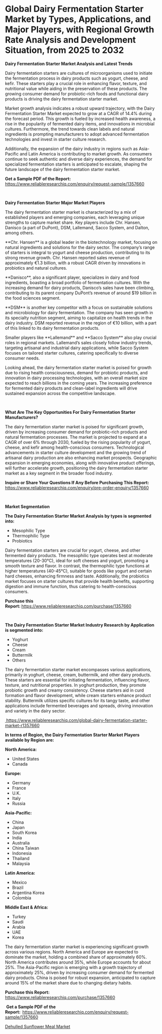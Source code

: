 <p><h1>Global Dairy Fermentation Starter Market by Types, Applications, and Major Players, with Regional Growth Rate Analysis and Development Situation, from 2025 to 2032</h1></p><p><strong>Dairy Fermentation Starter Market Analysis and Latest Trends</strong></p>
<p><p>Dairy fermentation starters are cultures of microorganisms used to initiate the fermentation process in dairy products such as yogurt, cheese, and kefir. These starters play a crucial role in enhancing flavor, texture, and nutritional value while aiding in the preservation of these products. The growing consumer demand for probiotic-rich foods and functional dairy products is driving the dairy fermentation starter market.</p><p>Market growth analysis indicates a robust upward trajectory, with the Dairy Fermentation Starter Market expected to grow at a CAGR of 14.4% during the forecast period. This growth is fueled by increased health awareness, a rise in the popularity of fermented dairy items, and innovations in microbial cultures. Furthermore, the trend towards clean labels and natural ingredients is prompting manufacturers to adopt advanced fermentation technologies and invest in starter culture research.</p><p>Additionally, the expansion of the dairy industry in regions such as Asia-Pacific and Latin America is contributing to market growth. As consumers continue to seek authentic and diverse dairy experiences, the demand for specialized fermentation starters is anticipated to escalate, shaping the future landscape of the dairy fermentation starter market.</p></p>
<p><strong>Get a Sample PDF of the Report:&nbsp;</strong> <a href="https://www.reliableresearchiq.com/enquiry/request-sample/1357660?utm_campaign=2758&utm_medium=2&utm_source=Github&utm_content=ia&utm_term=07042025&utm_id=dairy-fermentation-starter">https://www.reliableresearchiq.com/enquiry/request-sample/1357660</a></p>
<p>&nbsp;</p>
<p><strong>Dairy Fermentation Starter Major Market Players</strong></p>
<p><p>The dairy fermentation starter market is characterized by a mix of established players and emerging companies, each leveraging unique strengths to capture market share. Key players include Chr. Hansen, Danisco (a part of DuPont), DSM, Lallemand, Sacco System, and Dalton, among others.</p><p>**Chr. Hansen** is a global leader in the biotechnology market, focusing on natural ingredients and solutions for the dairy sector. The company’s range of starters is integral to yogurt and cheese production, contributing to its strong revenue growth. Chr. Hansen reported sales revenue of approximately €1.3 billion, with a robust CAGR driven by innovations in probiotics and natural cultures.</p><p>**Danisco**, also a significant player, specializes in dairy and food ingredients, boasting a broad portfolio of fermentation cultures. With the increasing demand for dairy products, Danisco’s sales have been climbing, contributing to its parent company DuPont’s revenue of around $19 billion in the food sciences segment. </p><p>**DSM** is another key competitor with a focus on sustainable solutions and microbiology for dairy fermentation. The company has seen growth in its specialty nutrition segment, aiming to capitalize on health trends in the dairy industry. DSM reported revenue in the region of €10 billion, with a part of this linked to its dairy fermentation products.</p><p>Smaller players like **Lallemand** and **Sacco System** also play crucial roles in regional markets. Lallemand’s sales closely follow industry trends, targeting artisanal and industrial dairy applications, while Sacco System focuses on tailored starter cultures, catering specifically to diverse consumer needs.</p><p>Looking ahead, the dairy fermentation starter market is poised for growth due to rising health consciousness, demand for probiotic products, and innovation in dairy processing technologies, with an overall market size expected to reach billions in the coming years. The increasing preference for fermented dairy products and clean-label ingredients will drive sustained expansion across the competitive landscape.</p></p>
<p>&nbsp;</p>
<p><strong>What Are The Key Opportunities For Dairy Fermentation Starter Manufacturers?</strong></p>
<p><p>The dairy fermentation starter market is poised for significant growth, driven by increasing consumer demand for probiotic-rich products and natural fermentation processes. The market is projected to expand at a CAGR of over 6% through 2030, fueled by the rising popularity of yogurt, cheese, and kefir among health-conscious consumers. Technological advancements in starter culture development and the growing trend of artisanal dairy production are also enhancing market prospects. Geographic expansion in emerging economies, along with innovative product offerings, will further accelerate growth, positioning the dairy fermentation starter market as a key segment in the broader food industry.</p></p>
<p><strong>Inquire or Share Your Questions If Any Before Purchasing This Report:</strong> <a href="https://www.reliableresearchiq.com/enquiry/pre-order-enquiry/1357660?utm_campaign=2758&utm_medium=2&utm_source=Github&utm_content=ia&utm_term=07042025&utm_id=dairy-fermentation-starter">https://www.reliableresearchiq.com/enquiry/pre-order-enquiry/1357660</a></p>
<p>&nbsp;</p>
<p><strong>Market Segmentation</strong></p>
<p><strong>The Dairy Fermentation Starter Market Analysis by types is segmented into:</strong></p>
<p><ul><li>Mesophilic Type</li><li>Thermophilic Type</li><li>Probiotics</li></ul></p>
<p><p>Dairy fermentation starters are crucial for yogurt, cheese, and other fermented dairy products. The mesophilic type operates best at moderate temperatures (20-30°C), ideal for soft cheeses and yogurt, promoting a smooth texture and flavor. In contrast, the thermophilic type functions at higher temperatures (40-45°C), suitable for goods like yogurt and certain hard cheeses, enhancing firmness and taste. Additionally, the probiotics market focuses on starter cultures that provide health benefits, supporting digestion and immune function, thus catering to health-conscious consumers.</p></p>
<p><strong>Purchase this Report:&nbsp;</strong><a href="https://www.reliableresearchiq.com/purchase/1357660?utm_campaign=2758&utm_medium=2&utm_source=Github&utm_content=ia&utm_term=07042025&utm_id=dairy-fermentation-starter">https://www.reliableresearchiq.com/purchase/1357660</a></p>
<p>&nbsp;</p>
<p><strong>The Dairy Fermentation Starter Market Industry Research by Application is segmented into:</strong></p>
<p><ul><li>Yoghurt</li><li>Cheese</li><li>Cream</li><li>Buttermilk</li><li>Others</li></ul></p>
<p><p>The dairy fermentation starter market encompasses various applications, primarily in yoghurt, cheese, cream, buttermilk, and other dairy products. These starters are essential for initiating fermentation, influencing flavor, texture, and nutritional properties. In yoghurt production, they promote probiotic growth and creamy consistency. Cheese starters aid in curd formation and flavor development, while cream starters enhance product stability. Buttermilk utilizes specific cultures for its tangy taste, and other applications include fermented beverages and spreads, driving innovation and variety in the dairy sector.</p></p>
<p><a href="https://www.reliableresearchiq.com/global-dairy-fermentation-starter-market-r1357660?utm_campaign=2758&utm_medium=2&utm_source=Github&utm_content=ia&utm_term=07042025&utm_id=dairy-fermentation-starter">&nbsp;https://www.reliableresearchiq.com/global-dairy-fermentation-starter-market-r1357660</a></p>
<p><strong>In terms of Region, the Dairy Fermentation Starter Market Players available by Region are:</strong></p>
<p>
    <p> <strong> North America: </strong>
        <ul>
            <li>United States</li>
            <li>Canada</li>
        </ul>
        </p> 
    <p> <strong> Europe: </strong>
        <ul>
            <li>Germany</li>
            <li>France</li>
            <li>U.K.</li>
            <li>Italy</li>
            <li>Russia</li>
        </ul>
        </p> 
    <p> <strong> Asia-Pacific: </strong>
        <ul>
            <li>China</li>
            <li>Japan</li>
            <li>South Korea</li>
            <li>India</li>
            <li>Australia</li>
            <li>China Taiwan</li>
            <li>Indonesia</li>
            <li>Thailand</li>
            <li>Malaysia</li>
        </ul>
        </p> 
    <p> <strong> Latin America: </strong>
        <ul>
            <li>Mexico</li>
            <li>Brazil</li>
            <li>Argentina Korea</li>
            <li>Colombia</li>
        </ul>
        </p> 
    <p> <strong> Middle East & Africa: </strong>
        <ul>
            <li>Turkey</li>
            <li>Saudi</li>
            <li>Arabia</li>
            <li>UAE</li>
            <li>Korea</li>
        </ul>
    </p>
    </p>
<p><p>The dairy fermentation starter market is experiencing significant growth across various regions. North America and Europe are expected to dominate the market, holding a combined share of approximately 60%. North America contributes around 35%, while Europe accounts for about 25%. The Asia-Pacific region is emerging with a growth trajectory of approximately 25%, driven by increasing consumer demand for fermented dairy products. China is poised for robust expansion, anticipated to capture around 15% of the market share due to changing dietary habits.</p></p>
<p><strong>Purchase this Report: </strong><a href="https://www.reliableresearchiq.com/purchase/1357660?utm_campaign=2758&utm_medium=2&utm_source=Github&utm_content=ia&utm_term=07042025&utm_id=dairy-fermentation-starter">https://www.reliableresearchiq.com/purchase/1357660</a></p>
<p>&nbsp;<strong>Get a Sample PDF of the Report:&nbsp;&nbsp;</strong><a href="https://www.reliableresearchiq.com/enquiry/request-sample/1357660?utm_campaign=2758&utm_medium=2&utm_source=Github&utm_content=ia&utm_term=07042025&utm_id=dairy-fermentation-starter">https://www.reliableresearchiq.com/enquiry/request-sample/1357660</a></p>
<p><strong></strong></p>
<p><p><a href="https://github.com/iroldilom/Market-Research-Report-List-1/blob/main/dehulled-sunflower-meal-market.md?utm_campaign=2758&utm_medium=2&utm_source=Github&utm_content=ia&utm_term=07042025&utm_id=dairy-fermentation-starter">Dehulled Sunflower Meal Market</a></p></p>